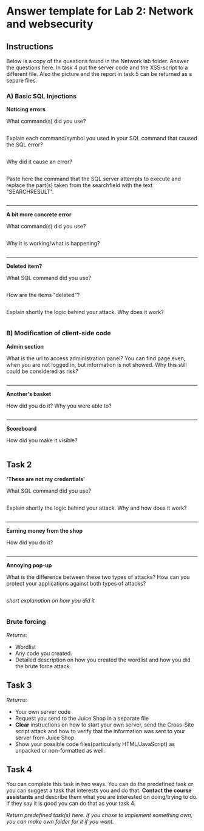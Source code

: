 # Answer template for Lab 2: Network and websecurity

## Instructions

Below is a copy of the questions found in the Network lab folder. Answer the questions here. In task 4 put the server code and the XSS-script to a different file. Also the picture and the report in task 5 can be returned as a separe files.

### A) Basic SQL Injections

**Noticing errors**


What command(s) did you use?
``` sql

```
Explain each command/symbol you used in your SQL command that caused the SQL error?
```sql

```
Why did it cause an error?
```sql

```
 
Paste here the command that the SQL server attempts to execute and replace the part(s) taken from the searchfield with the text "SEARCHRESULT".
``` sql

```
---
**A bit more concrete error**


What command(s) did you use?
```sql

```
Why it is working/what is happening?
```text

```

---
**Deleted item?**

What SQL command did you use?
 ``` sql

```
How are the items "deleted"?
```
```


Explain shortly the logic behind your attack. Why does it work?
```

```


### B) Modification of client-side code

**Admin section**


What is the url to access administration panel? You can find page even, when you are not logged in, but information is not showed. Why this still could be considered as risk?
```
```

---

**Another's basket**

How did you do it? Why you were able to?
```
```
---
**Scoreboard**

How did you make it visible?
```
```




## Task 2 

**'These are not my credentials'**

What SQL command did you use?
 ``` sql

```

Explain shortly the logic behind your attack. Why and how does it work?

```

```
---
**Earning money from the shop**


How did you do it?
```
```
---
**Annoying pop-up**

What is the difference between these two types of attacks? How can you protect your applications against both types of attacks?
```
```

*short explanation on how you did it*  
```

```

### Brute forcing

*Returns:*
* Wordlist
* Any code you created.
* Detailed description on how you created the wordlist and how you did the brute force attack.


## Task 3


*Returns:*

* Your own server code
* Request you send to the Juice Shop in a separate file
* **Clear** instructions on how to start your own server, send the Cross-Site script attack and how to verify that the information was sent to your server from Juice Shop. 
* Show your possible code files(particularly HTML/JavaScript) as unpacked or non-formatted as well.


## Task 4

You can complete this task in two ways. You can do the predefined task or you can suggest a task that interests you and do that. __Contact the course assistants__ and describe them what you are interested on doing/trying to do. If they say it is good you can do that as your task 4.

*Return predefined task(s) here. If you chose to implement something own, you can make own folder for it if you want.*



























